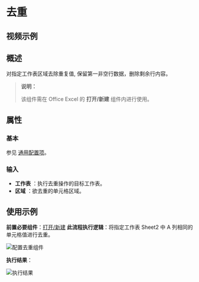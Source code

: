 # 去重

## 视频示例

## 概述

对指定工作表区域去除重复值, 保留第一非空行数据，删除剩余行内容。

> **说明：**
>
> 该组件需在 Office Excel 的 **打开/新建** 组件内进行使用。

## 属性

### 基本

参见 [通用配置项](../Appendix/CommonConfigurationItems.md)。

### 输入

- **工作表** ：执行去重操作的目标工作表。
- **区域** ：欲去重的单元格区域。

## 使用示例

**前置必要组件**：[打开/新建](../OfficeExcel/OpenExcel.md)
**此流程执行逻辑**：将指定工作表 Sheet2 中 A 列相同的单元格值进行去重。

![配置去重组件](https://docimages.blob.core.chinacloudapi.cn/images/Activities/RemoveDuplicateCells2.png)

**执行结果**：

![执行结果](https://docimages.blob.core.chinacloudapi.cn/images/Activities/RemoveDuplicateCells3.png)
